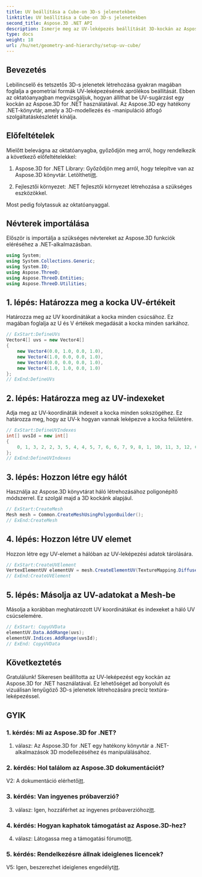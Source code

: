 ```yaml
---
title: UV beállítása a Cube-on 3D-s jelenetekben
linktitle: UV beállítása a Cube-on 3D-s jelenetekben
second_title: Aspose.3D .NET API
description: Ismerje meg az UV-leképezés beállítását 3D-kockán az Aspose.3D for .NET használatával. Hozzon létre vizuálisan lenyűgöző jeleneteket precíz textúra-leképezéssel.
type: docs
weight: 18
url: /hu/net/geometry-and-hierarchy/setup-uv-cube/
---
```

## Bevezetés

Lebilincselő és tetszetős 3D-s jelenetek létrehozása gyakran magában foglalja a geometriai formák UV-leképezésének aprólékos beállítását. Ebben az oktatóanyagban megvizsgáljuk, hogyan állíthat be UV-sugárzást egy kockán az Aspose.3D for .NET használatával. Az Aspose.3D egy hatékony .NET-könyvtár, amely a 3D-modellezés és -manipuláció átfogó szolgáltatáskészletét kínálja.

## Előfeltételek

Mielőtt belevágna az oktatóanyagba, győződjön meg arról, hogy rendelkezik a következő előfeltételekkel:

1. Aspose.3D for .NET Library: Győződjön meg arról, hogy telepítve van az Aspose.3D könyvtár. Letöltheti[itt](https://releases.aspose.com/3d/net/).

2. Fejlesztői környezet: .NET fejlesztői környezet létrehozása a szükséges eszközökkel.

Most pedig folytassuk az oktatóanyaggal.

## Névterek importálása

Először is importálja a szükséges névtereket az Aspose.3D funkciók eléréséhez a .NET-alkalmazásban.

```csharp
using System;
using System.Collections.Generic;
using System.IO;
using Aspose.ThreeD;
using Aspose.ThreeD.Entities;
using Aspose.ThreeD.Utilities;
```

## 1. lépés: Határozza meg a kocka UV-értékeit

Határozza meg az UV koordinátákat a kocka minden csúcsához. Ez magában foglalja az U és V értékek megadását a kocka minden sarkához.

```csharp
// ExStart:DefineUVs
Vector4[] uvs = new Vector4[]
{
    new Vector4(0.0, 1.0, 0.0, 1.0),
    new Vector4(1.0, 0.0, 0.0, 1.0),
    new Vector4(0.0, 0.0, 0.0, 1.0),
    new Vector4(1.0, 1.0, 0.0, 1.0)
};
// ExEnd:DefineUVs
```

## 2. lépés: Határozza meg az UV-indexeket

Adja meg az UV-koordináták indexeit a kocka minden sokszögéhez. Ez határozza meg, hogy az UV-k hogyan vannak leképezve a kocka felületére.

```csharp
// ExStart:DefineUVIndexes
int[] uvsId = new int[]
{
    0, 1, 3, 2, 2, 3, 5, 4, 4, 5, 7, 6, 6, 7, 9, 8, 1, 10, 11, 3, 12, 0, 2, 13
};
// ExEnd:DefineUVIndexes
```

## 3. lépés: Hozzon létre egy hálót

Használja az Aspose.3D könyvtárat háló létrehozásához poligonépítő módszerrel. Ez szolgál majd a 3D kockánk alapjául.

```csharp
// ExStart:CreateMesh
Mesh mesh = Common.CreateMeshUsingPolygonBuilder();
// ExEnd:CreateMesh
```

## 4. lépés: Hozzon létre UV elemet

Hozzon létre egy UV-elemet a hálóban az UV-leképezési adatok tárolására.

```csharp
// ExStart:CreateUVElement
VertexElementUV elementUV = mesh.CreateElementUV(TextureMapping.Diffuse, MappingMode.PolygonVertex, ReferenceMode.IndexToDirect);
// ExEnd:CreateUVElement
```

## 5. lépés: Másolja az UV-adatokat a Mesh-be

Másolja a korábban meghatározott UV koordinátákat és indexeket a háló UV csúcselemére.

```csharp
// ExStart: CopyUVData
elementUV.Data.AddRange(uvs);
elementUV.Indices.AddRange(uvsId);
// ExEnd: CopyUVData
```

## Következtetés

Gratulálunk! Sikeresen beállította az UV-leképezést egy kockán az Aspose.3D for .NET használatával. Ez lehetőséget ad bonyolult és vizuálisan lenyűgöző 3D-s jelenetek létrehozására precíz textúra-leképezéssel.

## GYIK

### 1. kérdés: Mi az Aspose.3D for .NET?

1. válasz: Az Aspose.3D for .NET egy hatékony könyvtár a .NET-alkalmazások 3D modellezéséhez és manipulálásához.

### 2. kérdés: Hol találom az Aspose.3D dokumentációt?

 V2: A dokumentáció elérhető[itt](https://reference.aspose.com/3d/net/).

### 3. kérdés: Van ingyenes próbaverzió?

 3. válasz: Igen, hozzáférhet az ingyenes próbaverzióhoz[itt](https://releases.aspose.com/).

### 4. kérdés: Hogyan kaphatok támogatást az Aspose.3D-hez?

 4. válasz: Látogassa meg a támogatási fórumot[itt](https://forum.aspose.com/c/3d/18).

### 5. kérdés: Rendelkezésre állnak ideiglenes licencek?

 V5: Igen, beszerezhet ideiglenes engedélyt[itt](https://purchase.aspose.com/temporary-license/).